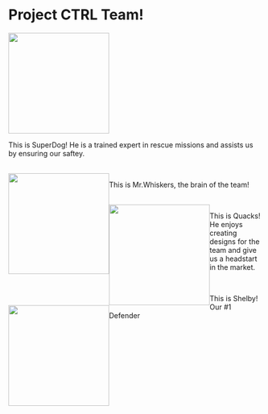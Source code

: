 <html>
  <head>
  <h1>Project CTRL Team!</h1>
  </head>
  <body>
<img src="http://www.fillster.com/myspace-pictures/" target="_blank" position=left:100px height=200px width=200px style=float:left"> <p>This is SuperDog! He is a trained expert in rescue missions and assists us by ensuring our saftey.</p>
    <br>
  <img src=http://placekitten.com/200/300 height=200px width=200px style="float:left"> <p>This is Mr.Whiskers, the brain of the team!</p>
    <br>
    <img src=https://static4.depositphotos.com/1029126/389/i/380/depositphotos_3892856-stock-photo-baby-duck-isolated-on-white.jpg height=200px width=200px style="float:left"> <p>This is Quacks! He enjoys creating designs for the team and give us a headstart in the market.</p>
    <br>
    <img src=https://images.pexels.com/photos/10467/pexels-photo-10467.jpeg?auto=compress&cs=tinysrgb&w=600 height=200px width=200px style=float:left position=left:100px> <p>This is Shelby! Our #1 Defender</p>
  </body>
</html>
